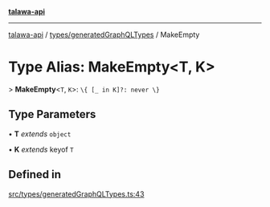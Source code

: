 [**talawa-api**](../../../README.md)

***

[talawa-api](../../../modules.md) / [types/generatedGraphQLTypes](../README.md) / MakeEmpty

# Type Alias: MakeEmpty\<T, K\>

\> **MakeEmpty**\<`T`, `K`\>: `\{ [_ in K]?: never \}`

## Type Parameters

• **T** *extends* `object`

• **K** *extends* keyof `T`

## Defined in

[src/types/generatedGraphQLTypes.ts:43](https://github.com/PalisadoesFoundation/talawa-api/blob/6bd0fecc1032af2aa70d925c85724d9fec2350f9/src/types/generatedGraphQLTypes.ts#L43)
